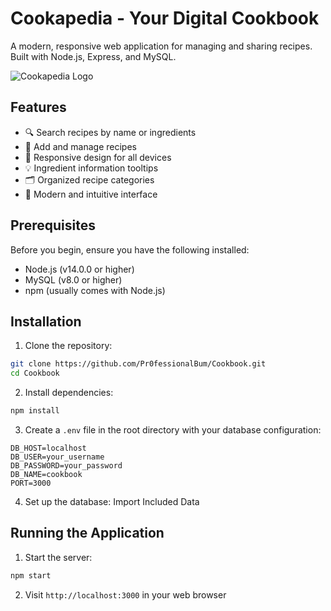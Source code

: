 # Cookapedia - Your Digital Cookbook

A modern, responsive web application for managing and sharing recipes. Built with Node.js, Express, and MySQL.

![Cookapedia Logo](public/images/logo.png)

## Features

- 🔍 Search recipes by name or ingredients
- 📝 Add and manage recipes
- 📱 Responsive design for all devices
- 💡 Ingredient information tooltips
- 🗂️ Organized recipe categories
- 🎨 Modern and intuitive interface

## Prerequisites

Before you begin, ensure you have the following installed:
- Node.js (v14.0.0 or higher)
- MySQL (v8.0 or higher)
- npm (usually comes with Node.js)

## Installation

1. Clone the repository:
```bash
git clone https://github.com/Pr0fessionalBum/Cookbook.git
cd Cookbook
```

2. Install dependencies:
```bash
npm install
```

3. Create a `.env` file in the root directory with your database configuration:
```env
DB_HOST=localhost
DB_USER=your_username
DB_PASSWORD=your_password
DB_NAME=cookbook
PORT=3000
```

4. Set up the database:
Import Included Data

## Running the Application

1. Start the server:
```bash
npm start
```
2. Visit `http://localhost:3000` in your web browser
